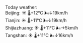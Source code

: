 Today weather:  
Beijing: ☀️   🌡️+12°C 🌬️↓19km/h  
Tianjin: ☀️   🌡️+11°C 🌬️↓19km/h  
Shijiazhuang: ☀️   🌡️+11°C 🌬️→5km/h  
Tangshan: ☀️   🌡️+11°C 🌬️↓16km/h  
